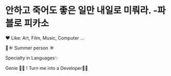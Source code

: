 <!-- ### Hi there 👋 -->

<!--
**nu1997/nu1997** is a ✨ _special_ ✨ repository because its `README.md` (this file) appears on your GitHub profile.

Here are some ideas to get you started:

- 🔭 I’m currently working on ...
- 🌱 I’m currently learning ...
- 👯 I’m looking to collaborate on ...
- 🤔 I’m looking for help with ...
- 💬 Ask me about ...
- 📫 How to reach me: ...
- 😄 Pronouns: ...
- ⚡ Fun fact: ...
-->



# 안하고 죽어도 좋은 일만 내일로 미뤄라. -파블로 피카소

❤️  Like: Art, Film, Music, Computer ...

🌊☀️  Summer person  ☀️

Specialty in Languages✨

Genie 🧞‍♀️ ! Turn me into a Developer🙏🏻

